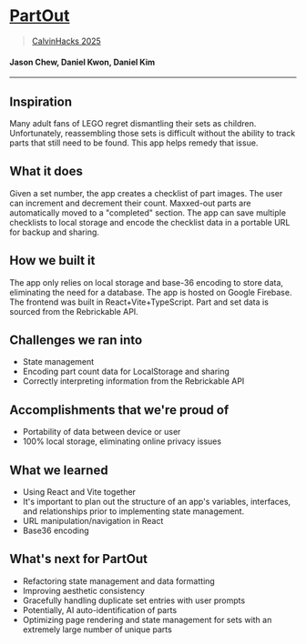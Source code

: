 # [PartOut](https://partoutwebapp.web.app/)

> [CalvinHacks 2025](https://devpost.com/software/partout)

#### Jason Chew, Daniel Kwon, Daniel Kim

---

## Inspiration

Many adult fans of LEGO regret dismantling their sets as children. Unfortunately, reassembling those sets is difficult without the ability to track parts that still need to be found. This app helps remedy that issue.

## What it does

Given a set number, the app creates a checklist of part images. The user can increment and decrement their count. Maxxed-out parts are automatically moved to a "completed" section. The app can save multiple checklists to local storage and encode the checklist data in a portable URL for backup and sharing.

## How we built it

The app only relies on local storage and base-36 encoding to store data, eliminating the need for a database. The app is hosted on Google Firebase. The frontend was built in React+Vite+TypeScript. Part and set data is sourced from the Rebrickable API.

## Challenges we ran into

- State management
- Encoding part count data for LocalStorage and sharing
- Correctly interpreting information from the Rebrickable API

## Accomplishments that we're proud of

- Portability of data between device or user
- 100% local storage, eliminating online privacy issues

## What we learned

- Using React and Vite together
- It's important to plan out the structure of an app's variables, interfaces, and relationships prior to implementing state management.
- URL manipulation/navigation in React
- Base36 encoding

## What's next for PartOut

- Refactoring state management and data formatting
- Improving aesthetic consistency
- Gracefully handling duplicate set entries with user prompts
- Potentially, AI auto-identification of parts
- Optimizing page rendering and state management for sets with an extremely large number of unique parts
